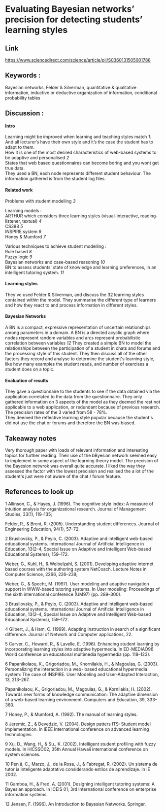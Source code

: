 # Evaluating Bayesian networks’ precision for detecting students’ learning styles 

## Link 
https://www.sciencedirect.com/science/article/pii/S0360131505001788

## Keywords : 
Bayesian networks, Felder & Silverman, quantitative & qualitative information, inductive or deductive organization of information,
conditional probability tables  

## Discussion :  

#### Intro 
Learning might be improved when learning and teaching styles match *1*. And all lecturer’s have their own style and it’s the case the student has to adapt to them.  
How it is one of the most desired characteristics of web-based systems to be adaptive and personalised *2*  
States that web based questionnaires can become boring and you wont get true data.  
They used a BN, each node represents different student behaviour. The information gathered is from the student log files.  

#### Related work
Problems with student modelling *3*  
  
Learning models :   
ARTHUR which considers three learning styles (visual-interactive, reading-listener, textual) *4*   
CS388 *5*  
INSPIRE system *6*  
Honey & Mumford *7*  
  
Various techniques to achieve student modelling :  
Rule based *8*  
Fuzzy logic *9*  
Bayesian networks and case-based reasoning *10*  
BN to assess students' state of knowledge and learning preferences, in an intelligent tutoring system. *11*  

#### Learning styles
They've used Felder & Silverman, and discuss the 32 learning styles contained within the model.
They summarise the different type of learners and how they react to and process information in different styles.

#### Bayesian Networks
A BN is a compact, expressive representation of uncertain relationships among parameters in a domain. A BN is a directed acyclic graph where nodes represent random variables and arcs represent probabilistic correlation between variables *12*
They created a simple BN to model the relationships between the participation of a student in chats and forums and the processing style of this student.
They then discuss all of the other factors they record and analyse to determine the student's learning style, like how many examples the student reads, and number of exercises a student does on a topic. 

#### Evaluation of results
They gave a questionnaire to the students to see if the data obtained via the application correlated to the data from the questionnaire.
They only gathered information on 3 aspects of the model as they deemed the rest not applicable to a web application, or redundant because of previous research. 
The precision rates of the 3 varied from 58 - 78%.  
They deemed the reflective learning style popular because the student's did not use the chat or forums and therefore the BN was biased.

## Takeaway notes
Very thorough paper with loads of relevant information and interesting topics for further reading. Their use of the bByesian network seemed easy to implement in some aspect of the learning theory model. The precision of the Bayesion netwrok was overall quite accurate. I liked the way they assessed the factor with the lowest precision and realised the a lot of the student's just were not aware of the chat / forum feature.

## References to look up 
1 
Allinson, C., & Hayes, J. (1996). The cognitive style index: A measure of intuition analysis for organizational research. Journal of Management Studies, 33(1), 119–135; 

Felder, R., & Brent, R. (2005). Understanding student differences. Journal of Engineering Education, 94(1), 57–72.  

2 
Brusilovsky, P., & Peylo, C. (2003). Adaptive and intelligent web-based educational systems. International Journal of Artificial Intelligence in Education, 13(2–4, Special Issue on Adaptive and Intelligent Web-based Educational Systems), 159–172.  
 
Weber, G., Kuhl, H., & Weibelzahl, S. (2001). Developing adaptive internet based courses with the authoring system NetCoach. Lecture Notes in Computer Science, 2266, 226–238; 

Weber, G., & Specht, M. (1997). User modeling and adaptive navigation support in WWW-based tutoring systems. In User modeling: Proceedings of the sixth international conference (UM97) (pp. 289–300).  

3 
Brusilovsky, P., & Peylo, C. (2003). Adaptive and intelligent web-based educational systems. International Journal of Artificial Intelligence in Education, 13(2–4, Special Issue on Adaptive and Intelligent Web-based Educational Systems), 159–172.  

4 
Gilbert, J., & Ham, C. (1999). Adapting instruction in search of a significant difference. Journal of Network and Computer applications, 22.  

5 
Carver, C., Howard, R., & Lavelle, E. (1996). Enhancing student learning by incorporating learning styles into adaptive hypermedia. In ED-MEDIAÕ96 World conference on educational multimedia hypermedia (pp. 118–123).  
 
6 
Papanikolaou, K., Grigoriadou, M., Knornilakis, H., & Magoulas, G. (2003). Personalizing the interaction in a web-
based educational hypermedia system: The case of INSPIRE. User Modeling and User-Adapted Interaction, 13,
213–267.  

Papanikolaou, K., Grigoriadou, M., Magoulas, G., & Kornilakis, H. (2002). Towards new forms of knowledge
communication: The adaptive dimension of a web-based learning environment. Computers and Education, 39,
333–360.  

7 
Honey, P., & Mumford, A. (1992). The manual of learning styles.  

8
Jeremic, Z., & Devedzic, V. (2004). Design patters ITS: Student model implementation. In IEEE International
conference on advanced learning technologies.  

9 
Xu, D., Wang, H., & Su., K. (2002). Intelligent student profiling with fuzzy models. In HICSSÕ02, 35th Annual Hawaii
international conference on system sciences.  

10 
Pen ̃a, C., Marzo, J., de la Rosa, J., & Fabregat, R. (2002). Un sistema de tutor ́ıa inteligente adaptativo considerando
estilos de aprendizaje. In IE 2002.  

11 
Gamboa, H., & Fred, A. (2001). Designing intelligent tutoring systems: A Bayesian approach. In ICEIS 01, 3rd International conference on enterprise information systems.  

12 
Jensen, F. (1996). An Introduction to Bayesian Networks. Springer.  
